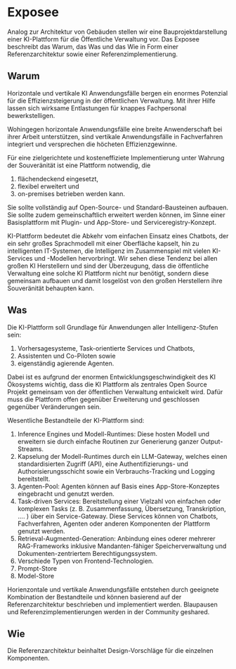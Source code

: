 # Exposee

Analog zur Architektur von Gebäuden stellen wir eine Bauprojektdarstellung einer KI-Plattform für die Öffentliche Verwaltung vor. Das Exposee beschreibt das Warum, das Was und das Wie in Form einer Referenzarchitektur sowie einer Referenzimplementierung.

## Warum

Horizontale und vertikale KI Anwendungsfälle bergen ein enormes Potenzial für die Effizienzsteigerung in der öffentlichen Verwaltung. Mit ihrer Hilfe lassen sich wirksame Entlastungen für knappes Fachpersonal bewerkstelligen.

Wohingegen horizontale Anwendungsfälle eine breite Anwenderschaft bei ihrer Arbeit unterstützen, sind vertikale Anwendungsfälle in Fachverfahren integriert und versprechen die höcheten Effizienzgewinne.

Für eine zielgerichtete und kosteneffiziete Implementierung unter Wahrung der Souveränität ist eine Plattform notwendig, die

1. flächendeckend eingesetzt,
2. flexibel erweitert und
3. on-premises betrieben werden kann.

Sie sollte vollständig auf Open-Source- und Standard-Bausteinen aufbauen. Sie sollte zudem gemeinschaftlich erweitert werden können, im Sinne einer Basisplattform mit Plugin- und App-Store- und Serviceregistry-Konzept.

KI-Plattform bedeutet die Abkehr vom einfachen Einsatz eines Chatbots, der ein sehr großes Sprachmodell mit einer Oberfläche kapselt, hin zu intelligenten IT-Systemen, die Intelligenz im Zusammenspiel mit vielen KI-Services und -Modellen hervorbringt. Wir sehen diese Tendenz bei allen großen KI Herstellern und sind der Überzeugung, dass die öffentliche Verwaltung eine solche KI Plattform nicht nur benötigt, sondern diese gemeinsam aufbauen und damit losgelöst von den großen Herstellern ihre Souveränität behaupten kann.

## Was

Die KI-Plattform soll Grundlage für Anwendungen aller Intelligenz-Stufen sein:

1. Vorhersagesysteme, Task-orientierte Services und Chatbots,
2. Assistenten und Co-Piloten sowie
3. eigenständig agierende Agenten.

Dabei ist es aufgrund der enormen Entwicklungsgeschwindigkeit des KI Ökosystems wichtig, dass die KI Plattform als zentrales Open Source Projekt gemeinsam von der öffentlichen Verwaltung entwickelt wird. Dafür muss die Plattform offen gegenüber Erweiterung und geschlossen gegenüber Veränderungen sein.

Wesentliche Bestandteile der KI-Plattform sind:

1. Inference Engines und Modell-Runtimes: Diese hosten Modell und erweitern sie durch einfache Routinen zur Generierung ganzer Output-Streams.
2. Kapselung der Modell-Runtimes durch ein LLM-Gateway, welches einen standardisierten Zugriff (API), eine Authentifizierungs- und Authorisierungsschicht sowie ein Verbrauchs-Tracking und Logging bereitstellt.
3. Agenten-Pool: Agenten können auf Basis eines App-Store-Konzeptes eingebracht und genutzt werden.
4. Task-driven Services: Bereitstellung einer Vielzahl von einfachen oder komplexen Tasks (z. B. Zusammenfassung, Übersetzung, Transkription, .... ) über ein Service-Gateway. Diese Services können von Chatbots, Fachverfahren, Agenten oder anderen Komponenten der Plattform genutzt werden.
5. Retrieval-Augmented-Generation: Anbindung eines oderer mehrerer RAG-Frameworks inklusive Mandanten-fähiger Speicherverwaltung und Dokumenten-zentriertem Berechtigungssystem.
6. Verschiede Typen von Frontend-Technologien.
7. Prompt-Store
8. Model-Store

Horienzontale und vertikale Anwendungsfälle entstehen durch geeignete Kombination der Bestandteile und können basierend auf der Referenzarchitektur beschrieben und implementiert werden. Blaupausen und Referenzimplementierungen werden in der Community geshared.

## Wie

Die Referenzarchitektur beinhaltet Design-Vorschläge für die einzelnen Komponenten.
